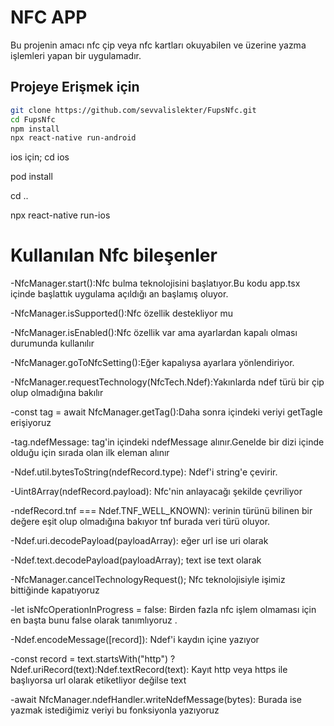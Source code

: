 # NFC APP
Bu projenin amacı nfc çip veya nfc kartları okuyabilen ve  üzerine yazma işlemleri yapan bir uygulamadır.
## Projeye Erişmek için

```bash
git clone https://github.com/sevvalislekter/FupsNfc.git
cd FupsNfc
npm install
npx react-native run-android
```

ios için;
cd ios

pod install

cd ..

npx react-native run-ios


# Kullanılan Nfc bileşenler
-NfcManager.start():Nfc bulma teknolojisini  başlatıyor.Bu kodu app.tsx içinde başlattık uygulama açıldığı an başlamış oluyor.

-NfcManager.isSupported():Nfc özellik destekliyor mu 

-NfcManager.isEnabled():Nfc özellik var ama ayarlardan kapalı olması durumunda kullanılır

-NfcManager.goToNfcSetting():Eğer kapalıysa ayarlara yönlendiriyor.

-NfcManager.requestTechnology(NfcTech.Ndef):Yakınlarda  ndef türü bir çip olup olmadığına bakılır

-const tag = await NfcManager.getTag():Daha sonra içindeki veriyi getTagle erişiyoruz

-tag.ndefMessage: tag'in içindeki ndefMessage alınır.Genelde bir dizi içinde olduğu için sırada olan ilk eleman alınır

-Ndef.util.bytesToString(ndefRecord.type): Ndef'i string'e çevirir.

-Uint8Array(ndefRecord.payload):  Nfc'nin anlayacağı şekilde çevriliyor

-ndefRecord.tnf === Ndef.TNF_WELL_KNOWN): verinin türünü bilinen bir değere eşit olup olmadığına bakıyor tnf burada veri türü oluyor.

-Ndef.uri.decodePayload(payloadArray): eğer url ise uri olarak

-Ndef.text.decodePayload(payloadArray); text ise text olarak 

-NfcManager.cancelTechnologyRequest(); Nfc teknolojisiyle işimiz bittiğinde kapatıyoruz

-let isNfcOperationInProgress = false: Birden fazla nfc işlem olmaması için en başta bunu false olarak tanımlıyoruz .

-Ndef.encodeMessage([record]): Ndef'i kaydın içine yazıyor

-const record = text.startsWith("http") ? Ndef.uriRecord(text):Ndef.textRecord(text): Kayıt http veya https ile başlıyorsa url olarak etiketliyor değilse text

-await NfcManager.ndefHandler.writeNdefMessage(bytes): Burada ise yazmak istediğimiz veriyi bu fonksiyonla yazıyoruz
